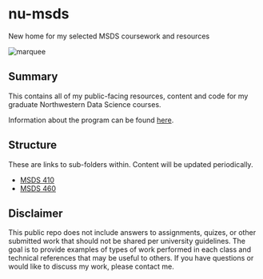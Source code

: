 # nu-msds

New home for my selected MSDS coursework and resources

![marquee](https://s3-us-west-2.amazonaws.com/andrewdavidknight.com/images/NU_DataScience_marquee.PNG)

## Summary

This contains all of my public-facing resources, content and code for my graduate Northwestern Data Science courses.

Information about the program can be found [here](https://sps.northwestern.edu/masters/data-science/).

## Structure

These are links to sub-folders within. Content will be updated periodically.

* [MSDS 410]()
* [MSDS 460]()

## Disclaimer

This public repo does not include answers to assignments, quizes, or other submitted work that should not be shared per university guidelines. The goal is to provide examples of types of work performed in each class and technical references that may be useful to others. If you have questions or would like to discuss my work, please contact me.

